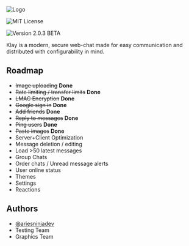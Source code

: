 
![Logo](https://i.ibb.co/6wXG197/ADKq-Nb-PAYVSXLEWj-H-6-Kx-LJty-Ai-JO1u-XH1-Gn-W-EHWc-r-Jks-Qfp-CN4th-Aldlm-Hx4r-HHCEgz2ux-Ga-Hh-XGYv.png)

![MIT License](https://img.shields.io/badge/License-MIT-green.svg) 

![Version 2.0.3 BETA](https://img.shields.io/badge/Version-2.0.3_BETA-blue)

Klay is a modern, secure web-chat made for easy communication and distributed with configurability in mind.


## Roadmap

- ~~Image uploading~~ **Done**
- ~~Rate limiting / transfer limits~~ **Done**
- ~~LMAC Encryption~~ **Done**
- ~~Google sign in~~ **Done**
- ~~Add friends~~ **Done**
- ~~Reply to messages~~ **Done**
- ~~Ping users~~ **Done**
- ~~Paste images~~ **Done**
- Server+Client Optimization
- Message deletion / editing
- Load >50 latest messages
- Group Chats
- Order chats / Unread message alerts
- User online status
- Themes
- Settings
- Reactions


## Authors

- [@ariesninjadev](https://www.github.com/ariesninjadev)
- Testing Team
- Graphics Team

